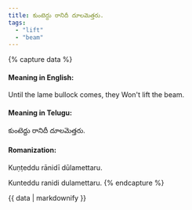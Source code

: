 ```yaml
---
title: కుంటెద్దు రానిదీ దూలమెత్తరు.
tags:
  - "lift"
  - "beam"
---
```


{% capture data %}
#### Meaning in English:
Until the lame bullock comes, they Won't lift the beam.

#### Meaning in Telugu:
కుంటెద్దు రానిదీ దూలమెత్తరు.

#### Romanization:
Kuṇṭeddu rānidī dūlamettaru.

Kunteddu ranidi dulamettaru.
{% endcapture %}

{{ data | markdownify }}

